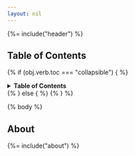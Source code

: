 ```yaml
---
layout: nil
---
```


{%= include("header") %}

## Table of Contents
{% if (obj.verb.toc === "collapsible") { %}
<details>
<summary><strong>Table of Contents</strong></summary>
<!-- toc -->
</details>
{% } else { %}
<!-- toc -->
{% } %}

{% body %}

## About
{%= include("about") %}
